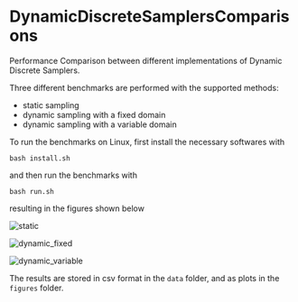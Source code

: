 
# DynamicDiscreteSamplersComparisons

Performance Comparison between different implementations of Dynamic Discrete Samplers.

Three different benchmarks are performed with the supported methods:

- static sampling
- dynamic sampling with a fixed domain
- dynamic sampling with a variable domain

To run the benchmarks on Linux, first install the necessary softwares with

```
bash install.sh
```

and then run the benchmarks with

```
bash run.sh
```

resulting in the figures shown below

![static](https://github.com/user-attachments/assets/c1fe9b65-a84f-457b-9f92-3318495e7f5e)

![dynamic_fixed](https://github.com/user-attachments/assets/e85f3912-fd67-4c51-9b62-74a97d934e3f)

![dynamic_variable](https://github.com/user-attachments/assets/0f42488a-e6dd-4f68-a709-1ab637523add)



The results are stored in csv format in the `data` folder, and as plots in the 
`figures` folder. 

